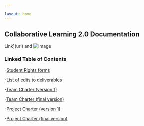 ```yaml
---

layout: home
---
```


## Collaborative Learning 2.0 Documentation 

Link](url) and ![Image](src)


### Linked Table of Contents

-[Student Rights forms](https://github.com/janroddy/collab-learning-documentation/edit/gh-pages/index.md)

-[List of edits to deliverables](https://github.com/janroddy/collab-learning-documentation/edit/gh-pages/index.md)

-[Team Charter (version 1)](https://github.com/janroddy/collab-learning-documentation/edit/gh-pages/index.md)

-[Team Charter (final version)](https://github.com/janroddy/collab-learning-documentation/edit/gh-pages/index.md)

-[Project Charter (version 1)](https://github.com/janroddy/collab-learning-documentation/edit/gh-pages/index.md)

-[Project Charter (final version)](https://github.com/janroddy/collab-learning-documentation/edit/gh-pages/index.md)



```
